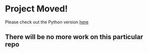 # Project Moved!

Please check out the Python version [here](http://github.com/parryc/record.beer)

## There will be no more work on this particular repo